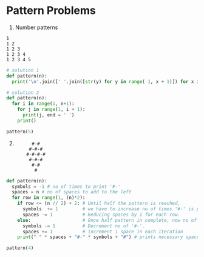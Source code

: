 # Pattern Problems
1. Number patterns

```
1 
1 2
1 2 3
1 2 3 4 
1 2 3 4 5
```
    
```python
# solution 1
def pattern(n):
  print('\n'.join([' '.join([str(y) for y in range( 1, x + 1)]) for x in range(1, n + 1)]))

# solution 2
def pattern(n):
  for i in range(1, n+1):
    for j in range(1, i + 1):
      print(j, end = ' ')
    print()

pattern(5)
```


2. ```    #
         #-#
        #-#-#
       #-#-#-#
        #-#-# 
         #-# 
          #
   ```

```python
def pattern(n):
  symbols = -1 # no of times to print '#-'
  spaces = n # no of spaces to add to the left
  for row in range(1, (n)*2):
    if row <= (n // 2) + 2: # Until half the pattern is reached, 
      symbols  += 1         # we have to increase no of times '#-' is printed.
      spaces -= 1           # Reducing spaces by 1 for each row.
    else:                   # Once half pattern in complete, now no of spaces is 0 and '#-' is printed 'n-1' times.
      symbols -= 1          # Decrement no of '#-'.
      spaces += 1           # Increment 1 space in each iteration
    print(" " * spaces + "#-" * symbols + "#") # prints necessary spaces, then '#-' repeated ending with '#' symbol.

pattern(4)
```
